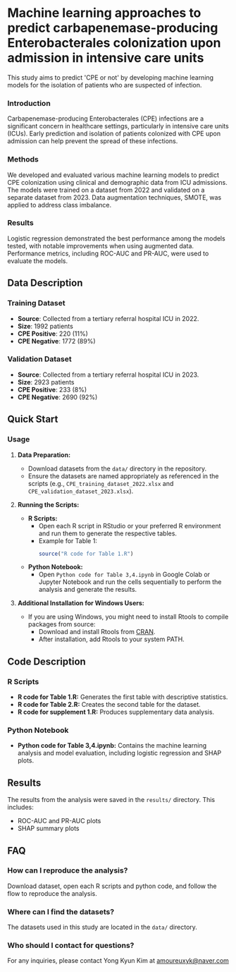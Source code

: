 # Machine learning approaches to predict carbapenemase-producing Enterobacterales colonization upon admission in intensive care units

This study aims to predict 'CPE or not' by developing machine learning models for the isolation of patients who are suspected of infection.

### Introduction
Carbapenemase-producing Enterobacterales (CPE) infections are a significant concern in healthcare settings, particularly in intensive care units (ICUs). Early prediction and isolation of patients colonized with CPE upon admission can help prevent the spread of these infections.

### Methods
We developed and evaluated various machine learning models to predict CPE colonization using clinical and demographic data from ICU admissions. The models were trained on a dataset from 2022 and validated on a separate dataset from 2023. Data augmentation techniques, SMOTE, was applied to address class imbalance.

### Results
Logistic regression demonstrated the best performance among the models tested, with notable improvements when using augmented data. Performance metrics, including ROC-AUC and PR-AUC, were used to evaluate the models.


## Data Description

### Training Dataset
- **Source**: Collected from a tertiary referral hospital ICU in 2022.
- **Size**: 1992 patients
- **CPE Positive**: 220 (11%)
- **CPE Negative**: 1772 (89%)

### Validation Dataset
- **Source**: Collected from a tertiary referral hospital ICU in 2023.
- **Size**: 2923 patients
- **CPE Positive**: 233 (8%)
- **CPE Negative**: 2690 (92%)

## Quick Start

### Usage
1. **Data Preparation:**
    - Download datasets from the `data/` directory in the repository.
    - Ensure the datasets are named appropriately as referenced in the scripts (e.g., `CPE_training_dataset_2022.xlsx` and `CPE_validation_dataset_2023.xlsx`).

2. **Running the Scripts:**
    - **R Scripts:**
      - Open each R script in RStudio or your preferred R environment and run them to generate the respective tables.
      - Example for Table 1:
        ```r
        source("R code for Table 1.R")
        ```
    - **Python Notebook:**
      - Open `Python code for Table 3,4.ipynb` in Google Colab or Jupyter Notebook and run the cells sequentially to perform the analysis and generate the results.
        
3. **Additional Installation for Windows Users:**
    - If you are using Windows, you might need to install Rtools to compile packages from source:
      - Download and install Rtools from [CRAN](https://cran.r-project.org/bin/windows/Rtools/).
      - After installation, add Rtools to your system PATH.
        
## Code Description

### R Scripts
- **R code for Table 1.R:** Generates the first table with descriptive statistics.
- **R code for Table 2.R:** Creates the second table for the dataset.
- **R code for supplement 1.R:** Produces supplementary data analysis.

### Python Notebook
- **Python code for Table 3,4.ipynb:** Contains the machine learning analysis and model evaluation, including logistic regression and SHAP plots.

## Results
The results from the analysis were saved in the `results/` directory. This includes:

- ROC-AUC and PR-AUC plots
- SHAP summary plots


## FAQ

### How can I reproduce the analysis?
Download dataset, open each R scripts and python code, and follow the flow to reproduce the analysis.

### Where can I find the datasets?
The datasets used in this study are located in the `data/` directory.

### Who should I contact for questions?
For any inquiries, please contact Yong Kyun Kim at amoureuxyk@naver.com


